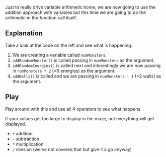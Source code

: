 Just to really drive variable arithmetic home, we are now going to use the addition approach with variables but this time we are going to do the arithmetic in the function call itself.

## Explanation
Take a look at the code on the left and see what is happening.

1. We are creating a variable called `numMonsters`.
1. `addRandomMonster()` is called passing in `numMonsters` as the argument.
1. `addRandomEnergies()` is called next and interestingly we are now passing in `numMonsters * 2` (=6 energies) as the argument.
1. `addWalls()` is called and we are passing in `numMonsters - 1` (=2 walls) as the argument.

## Play
Play around with this and use all 4 operators to see what happens.

If your values get too large to display in the maze, not everything will get displayed.

- `+` addition
- `-` subtraction
- `*` multiplication
- `/` division (we've not covered that but give it a go anyway)

